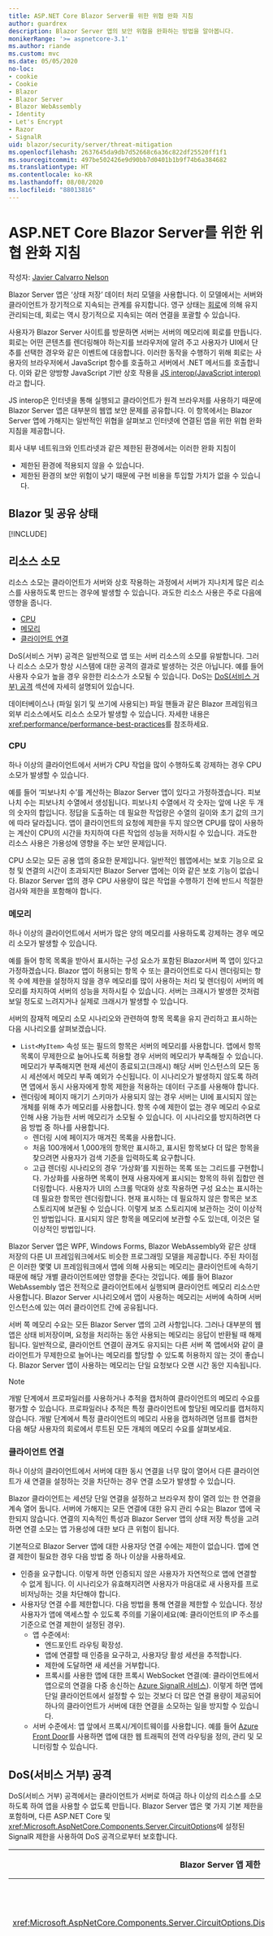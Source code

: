 ```yaml
---
title: ASP.NET Core Blazor Server를 위한 위협 완화 지침
author: guardrex
description: Blazor Server 앱의 보안 위협을 완화하는 방법을 알아봅니다.
monikerRange: '>= aspnetcore-3.1'
ms.author: riande
ms.custom: mvc
ms.date: 05/05/2020
no-loc:
- cookie
- Cookie
- Blazor
- Blazor Server
- Blazor WebAssembly
- Identity
- Let's Encrypt
- Razor
- SignalR
uid: blazor/security/server/threat-mitigation
ms.openlocfilehash: 2637645da9db7d52668c6a36c822df25520ff1f1
ms.sourcegitcommit: 497be502426e9d90bb7d0401b1b9f74b6a384682
ms.translationtype: HT
ms.contentlocale: ko-KR
ms.lasthandoff: 08/08/2020
ms.locfileid: "88013816"
---
```

# <a name="threat-mitigation-guidance-for-aspnet-core-no-locblazor-server"></a>ASP.NET Core Blazor Server를 위한 위협 완화 지침

작성자: [Javier Calvarro Nelson](https://github.com/javiercn)

Blazor Server 앱은 ‘상태 저장’ 데이터 처리 모델을 사용합니다. 이 모델에서는 서버와 클라이언트가 장기적으로 지속되는 관계를 유지합니다. 영구 상태는 [회로](xref:blazor/state-management)에 의해 유지 관리되는데, 회로는 역시 장기적으로 지속되는 여러 연결을 포괄할 수 있습니다.

사용자가 Blazor Server 사이트를 방문하면 서버는 서버의 메모리에 회로를 만듭니다. 회로는 어떤 콘텐츠를 렌더링해야 하는지를 브라우저에 알려 주고 사용자가 UI에서 단추를 선택한 경우와 같은 이벤트에 대응합니다. 이러한 동작을 수행하기 위해 회로는 사용자의 브라우저에서 JavaScript 함수를 호출하고 서버에서 .NET 메서드를 호출합니다. 이와 같은 양방향 JavaScript 기반 상호 작용을 [JS interop(JavaScript interop)](xref:blazor/call-javascript-from-dotnet)라고 합니다.

JS interop은 인터넷을 통해 실행되고 클라이언트가 원격 브라우저를 사용하기 때문에 Blazor Server 앱은 대부분의 웹앱 보안 문제를 공유합니다. 이 항목에서는 Blazor Server 앱에 가해지는 일반적인 위협을 살펴보고 인터넷에 연결된 앱을 위한 위협 완화 지침을 제공합니다.

회사 내부 네트워크와 인트라넷과 같은 제한된 환경에서는 이러한 완화 지침이

* 제한된 환경에 적용되지 않을 수 있습니다.
* 제한된 환경의 보안 위험이 낮기 때문에 구현 비용을 투입할 가치가 없을 수 있습니다.

## <a name="no-locblazor-and-shared-state"></a>Blazor 및 공유 상태

[!INCLUDE[](~/includes/blazor-security/blazor-shared-state.md)]

## <a name="resource-exhaustion"></a>리소스 소모

리소스 소모는 클라이언트가 서버와 상호 작용하는 과정에서 서버가 지나치게 많은 리소스를 사용하도록 만드는 경우에 발생할 수 있습니다. 과도한 리소스 사용은 주로 다음에 영향을 줍니다.

* [CPU](#cpu)
* [메모리](#memory)
* [클라이언트 연결](#client-connections)

DoS(서비스 거부) 공격은 일반적으로 앱 또는 서버 리소스의 소모를 유발합니다. 그러나 리소스 소모가 항상 시스템에 대한 공격의 결과로 발생하는 것은 아닙니다. 예를 들어 사용자 수요가 높을 경우 유한한 리소스가 소모될 수 있습니다. DoS는 [DoS(서비스 거부) 공격](#denial-of-service-dos-attacks) 섹션에 자세히 설명되어 있습니다.

데이터베이스나 (파일 읽기 및 쓰기에 사용되는) 파일 핸들과 같은 Blazor 프레임워크 외부 리소스에서도 리소스 소모가 발생할 수 있습니다. 자세한 내용은 <xref:performance/performance-best-practices>를 참조하세요.

### <a name="cpu"></a>CPU

하나 이상의 클라이언트에서 서버가 CPU 작업을 많이 수행하도록 강제하는 경우 CPU 소모가 발생할 수 있습니다.

예를 들어 ‘피보나치 수’를 계산하는 Blazor Server 앱이 있다고 가정하겠습니다. 피보나치 수는 피보나치 수열에서 생성됩니다. 피보나치 수열에서 각 숫자는 앞에 나온 두 개의 숫자의 합입니다. 정답을 도출하는 데 필요한 작업량은 수열의 길이와 초기 값의 크기에 따라 달라집니다. 앱이 클라이언트의 요청에 제한을 두지 않으면 CPU를 많이 사용하는 계산이 CPU의 시간을 차지하여 다른 작업의 성능을 저하시킬 수 있습니다. 과도한 리소스 사용은 가용성에 영향을 주는 보안 문제입니다.

CPU 소모는 모든 공용 앱의 중요한 문제입니다. 일반적인 웹앱에서는 보호 기능으로 요청 및 연결의 시간이 초과되지만 Blazor Server 앱에는 이와 같은 보호 기능이 없습니다. Blazor Server 앱의 경우 CPU 사용량이 많은 작업을 수행하기 전에 반드시 적절한 검사와 제한을 포함해야 합니다.

### <a name="memory"></a>메모리

하나 이상의 클라이언트에서 서버가 많은 양의 메모리를 사용하도록 강제하는 경우 메모리 소모가 발생할 수 있습니다.

예를 들어 항목 목록을 받아서 표시하는 구성 요소가 포함된 Blazor서버 쪽 앱이 있다고 가정하겠습니다. Blazor 앱이 허용되는 항목 수 또는 클라이언트로 다시 렌더링되는 항목 수에 제한을 설정하지 않을 경우 메모리를 많이 사용하는 처리 및 렌더링이 서버의 메모리를 차지하여 서버의 성능을 저하시킬 수 있습니다. 서버는 크래시가 발생한 것처럼 보일 정도로 느려지거나 실제로 크래시가 발생할 수 있습니다.

서버의 잠재적 메모리 소모 시나리오와 관련하여 항목 목록을 유지 관리하고 표시하는 다음 시나리오를 살펴보겠습니다.

* `List<MyItem>` 속성 또는 필드의 항목은 서버의 메모리를 사용합니다. 앱에서 항목 목록이 무제한으로 늘어나도록 허용할 경우 서버의 메모리가 부족해질 수 있습니다. 메모리가 부족해지면 현재 세션이 종료되고(크래시) 해당 서버 인스턴스의 모든 동시 세션에서 메모리 부족 예외가 수신됩니다. 이 시나리오가 발생하지 않도록 하려면 앱에서 동시 사용자에게 항목 제한을 적용하는 데이터 구조를 사용해야 합니다.
* 렌더링에 페이지 매기기 스키마가 사용되지 않는 경우 서버는 UI에 표시되지 않는 개체를 위해 추가 메모리를 사용합니다. 항목 수에 제한이 없는 경우 메모리 수요로 인해 사용 가능한 서버 메모리가 소모될 수 있습니다. 이 시나리오를 방지하려면 다음 방법 중 하나를 사용합니다.
  * 렌더링 시에 페이지가 매겨진 목록을 사용합니다.
  * 처음 100개에서 1,000개의 항목만 표시하고, 표시된 항목보다 더 많은 항목을 찾으려면 사용자가 검색 기준을 입력하도록 요구합니다.
  * 고급 렌더링 시나리오의 경우 ‘가상화’를 지원하는 목록 또는 그리드를 구현합니다. 가상화를 사용하면 목록이 현재 사용자에게 표시되는 항목의 하위 집합만 렌더링합니다. 사용자가 UI의 스크롤 막대와 상호 작용하면 구성 요소는 표시하는 데 필요한 항목만 렌더링합니다. 현재 표시하는 데 필요하지 않은 항목은 보조 스토리지에 보관될 수 있습니다. 이렇게 보조 스토리지에 보관하는 것이 이상적인 방법입니다. 표시되지 않은 항목을 메모리에 보관할 수도 있는데, 이것은 덜 이상적인 방법입니다.

Blazor Server 앱은 WPF, Windows Forms, Blazor WebAssembly와 같은 상태 저장의 다른 UI 프레임워크에서도 비슷한 프로그래밍 모델을 제공합니다. 주된 차이점은 이러한 몇몇 UI 프레임워크에서 앱에 의해 사용되는 메모리는 클라이언트에 속하기 때문에 해당 개별 클라이언트에만 영향을 준다는 것입니다. 예를 들어 Blazor WebAssembly 앱은 전적으로 클라이언트에서 실행되며 클라이언트 메모리 리소스만 사용합니다. Blazor Server 시나리오에서 앱이 사용하는 메모리는 서버에 속하며 서버 인스턴스에 있는 여러 클라이언트 간에 공유됩니다.

서버 쪽 메모리 수요는 모든 Blazor Server 앱의 고려 사항입니다. 그러나 대부분의 웹앱은 상태 비저장이며, 요청을 처리하는 동안 사용되는 메모리는 응답이 반환될 때 해제됩니다. 일반적으로, 클라이언트 연결이 끊겨도 유지되는 다른 서버 쪽 앱에서와 같이 클라이언트가 무제한으로 늘어나는 메모리를 할당할 수 있도록 허용하지 않는 것이 좋습니다. Blazor Server 앱이 사용하는 메모리는 단일 요청보다 오랜 시간 동안 지속됩니다.

> [!NOTE]
> 개발 단계에서 프로파일러를 사용하거나 추적을 캡처하여 클라이언트의 메모리 수요를 평가할 수 있습니다. 프로파일러나 추적은 특정 클라이언트에 할당된 메모리를 캡처하지 않습니다. 개발 단계에서 특정 클라이언트의 메모리 사용을 캡처하려면 덤프를 캡처한 다음 해당 사용자의 회로에서 루트된 모든 개체의 메모리 수요를 살펴보세요.

### <a name="client-connections"></a>클라이언트 연결

하나 이상의 클라이언트에서 서버에 대한 동시 연결을 너무 많이 열어서 다른 클라이언트가 새 연결을 설정하는 것을 차단하는 경우 연결 소모가 발생할 수 있습니다.

Blazor 클라이언트는 세션당 단일 연결을 설정하고 브라우저 창이 열려 있는 한 연결을 계속 열어 둡니다. 서버에 가해지는 모든 연결에 대한 유지 관리 수요는 Blazor 앱에 국한되지 않습니다. 연결의 지속적인 특성과 Blazor Server 앱의 상태 저장 특성을 고려하면 연결 소모는 앱 가용성에 대한 보다 큰 위험이 됩니다.

기본적으로 Blazor Server 앱에 대한 사용자당 연결 수에는 제한이 없습니다. 앱에 연결 제한이 필요한 경우 다음 방법 중 하나 이상을 사용하세요.

* 인증을 요구합니다. 이렇게 하면 인증되지 않은 사용자가 자연적으로 앱에 연결할 수 없게 됩니다. 이 시나리오가 유효해지려면 사용자가 마음대로 새 사용자를 프로비저닝하는 것을 차단해야 합니다.
* 사용자당 연결 수를 제한합니다. 다음 방법을 통해 연결을 제한할 수 있습니다. 정상 사용자가 앱에 액세스할 수 있도록 주의를 기울이세요(예: 클라이언트의 IP 주소를 기준으로 연결 제한이 설정된 경우).
  * 앱 수준에서:
    * 엔드포인트 라우팅 확장성.
    * 앱에 연결할 때 인증을 요구하고, 사용자당 활성 세션을 추적합니다.
    * 제한에 도달하면 새 세션을 거부합니다.
    * 프록시를 사용한 앱에 대한 프록시 WebSocket 연결(예: 클라이언트에서 앱으로의 연결을 다중 송신하는 [Azure SignalR 서비스](/azure/azure-signalr/signalr-overview)). 이렇게 하면 앱에 단일 클라이언트에서 설정할 수 있는 것보다 더 많은 연결 용량이 제공되어 하나의 클라이언트가 서버에 대한 연결을 소모하는 일을 방지할 수 있습니다.
  * 서버 수준에서: 앱 앞에서 프록시/게이트웨이를 사용합니다. 예를 들어 [Azure Front Door](/azure/frontdoor/front-door-overview)를 사용하면 앱에 대한 웹 트래픽의 전역 라우팅을 정의, 관리 및 모니터링할 수 있습니다.

## <a name="denial-of-service-dos-attacks"></a>DoS(서비스 거부) 공격

DoS(서비스 거부) 공격에서는 클라이언트가 서버로 하여금 하나 이상의 리소스를 소모하도록 하여 앱을 사용할 수 없도록 만듭니다. Blazor Server 앱은 몇 가지 기본 제한을 포함하며, 다른 ASP.NET Core 및 <xref:Microsoft.AspNetCore.Components.Server.CircuitOptions>에 설정된 SignalR 제한을 사용하여 DoS 공격으로부터 보호합니다.

| Blazor Server 앱 제한 | 설명 | 기본값 |
| --- | --- | --- |
| <xref:Microsoft.AspNetCore.Components.Server.CircuitOptions.DisconnectedCircuitMaxRetained> | 지정된 서버에서 한 번에 메모리에 저장하는 연결되지 않은 최대 회로 수입니다. | 100 |
| <xref:Microsoft.AspNetCore.Components.Server.CircuitOptions.DisconnectedCircuitRetentionPeriod> | 연결이 끊긴 회로가 메모리에서 해제되기 전까지 메모리에 저장되는 최대 시간입니다. | 3분 |
| <xref:Microsoft.AspNetCore.Components.Server.CircuitOptions.JSInteropDefaultCallTimeout> | 비동기 JavaScript 함수 호출이 시간 초과할 때까지 서버가 대기하는 최대 시간입니다. | 1분 |
| <xref:Microsoft.AspNetCore.Components.Server.CircuitOptions.MaxBufferedUnacknowledgedRenderBatches> | 임의의 시간에 서버가 강력한 재연결을 지원하기 위해 회로 하나당 메모리에 저장하는 승인되지 않은 최대 렌더링 일괄 처리 수입니다. 제한에 도달하면 클라이언트에서 하나 이상의 일괄 처리를 승인할 때까지 서버가 새 렌더링 일괄 처리의 생성을 중지합니다. | 10 |

<xref:Microsoft.AspNetCore.SignalR.HubConnectionContextOptions>를 사용하여 단일 수신 허브 메시지의 최대 메시지 크기를 설정합니다.

| SignalR 및 ASP.NET Core 제한 | 설명 | 기본값 |
| --- | --- | --- |
| <xref:Microsoft.AspNetCore.SignalR.HubConnectionContextOptions.MaximumReceiveMessageSize?displayProperty=nameWithType> | 개별 메시지의 메시지 크기입니다. | 32KB |

## <a name="interactions-with-the-browser-client"></a>브라우저와의 상호 작용(클라이언트)

클라이언트는 JS interop 이벤트 디스패치 및 렌더링 완료를 통해 서버와 상호 작용합니다. JS interop 통신은 JavaScript와 .NET 사이에서 양방향으로 이루어집니다.

* 브라우저 이벤트는 비동기 방식으로 클라이언트에서 서버로 디스패치됩니다.
* 서버는 비동기적으로 응답하며 필요에 따라 UI를 다시 렌더링합니다.

### <a name="javascript-functions-invoked-from-net"></a>.NET에서 호출되는 JavaScript 함수

.NET 메서드에서 JavaScript로의 호출:

* 모든 호출에는 구성 가능한 시간 제한이 있습니다. 이 시간이 경과하면 장애가 발생하고 호출자에게 <xref:System.OperationCanceledException>이 반환됩니다.
  * 호출의 기본 시간 제한(<xref:Microsoft.AspNetCore.Components.Server.CircuitOptions.JSInteropDefaultCallTimeout?displayProperty=nameWithType>)은 1분입니다. 이 제한을 구성하려면 <xref:blazor/call-javascript-from-dotnet#harden-js-interop-calls>의 내용을 참조하세요.
  * 취소 토큰을 제공하여 개별 호출별로 취소를 제어할 수 있습니다. 가능한 경우 기본 호출 시간 제한을 사용하고, 취소 토큰을 제공한 경우에는 클라이언트에 대한 호출의 시간을 제한하세요.
* JavaScript 호출 결과는 신뢰할 수 없습니다. 브라우저에서 실행되는 Blazor 앱 클라이언트는 호출할 JavaScript 함수를 검색합니다. 함수가 호출되면 결과 또는 오류가 생성됩니다. 악의적인 클라이언트가 다음을 시도할 수 있습니다.
  * JavaScript 함수에서 오류를 반환하여 앱에서 문제를 발생시킬 수 있습니다.
  * JavaScript 함수에서 예기치 않은 결과를 반환하여 서버에서 의도치 않은 동작을 유도할 수 있습니다.

위와 같은 시나리오를 방지하려면 다음과 같은 예방 조치를 수행하세요.

* 호출 중에 발생할 수 있는 오류를 고려하여 [`try-catch`](/dotnet/csharp/language-reference/keywords/try-catch) 문 내에 JS interop 호출을 래핑합니다. 자세한 내용은 <xref:blazor/fundamentals/handle-errors#javascript-interop>를 참조하세요.
* 다른 동작을 수행하기 전에 JS interop 호출에서 반환된 데이터(오류 메시지 포함)의 유효성을 검사합니다.

### <a name="net-methods-invoked-from-the-browser"></a>브라우저에서 호출된 .NET 메서드

JavaScript에서 .NET 메서드로의 호출은 신뢰하지 마시기 바랍니다. .NET 메서드가 JavaScript에 노출된 경우 .NET 메서드가 어떻게 호출되었는지 살펴보세요.

* JavaScript에 노출된 모든 .NET 메서드는 앱에 대한 공용 엔드포인트를 취급할 때와 마찬가지로 취급합니다.
  * 입력의 유효성을 검사합니다.
    * 값이 예상 범위 내에 있는지 확인합니다.
    * 사용자에게 요청된 작업을 수행할 권한이 있는지 확인합니다.
  * .NET 메서드 호출의 일부로 과도한 리소스를 할당하지 않습니다. 예를 들어 CPU 및 메모리 사용에 대한 검사를 수행하고 제한을 설정합니다.
  * 정적 메서드와 인스턴스 메서드가 JavaScript 클라이언트에 노출될 수 있음을 고려합니다. 적절한 제약 조건을 사용하여 상태를 공유하는 것이 필요한 디자인이 아닌 이상 여러 세션 간에 상태를 공유하지 않습니다.
    * 처음에 DI(종속성 주입)를 통해 생성된 `DotNetReference` 개체를 통해 노출되는 인스턴스 메서드의 경우 해당 개체를 범위가 지정된 개체로 등록해야 합니다. 이는 Blazor Server 앱에서 사용하는 모든 DI 서비스에 적용됩니다.
    * 정적 메서드의 경우, 앱이 서버 인스턴스의 모든 사용자 간에 명시적으로 상태를 공유하는 디자인이 아닌 이상 클라이언트로 범위를 지정할 수 없는 상태를 설정하지 않습니다.
  * 사용자가 제공한 데이터를 JavaScript 호출의 매개 변수로 전달하지 않습니다. 반드시 매개 변수로 데이터를 전달해야 하는 경우에는 JavaScript 코드가 [XSS(교차 사이트 스크립팅)](#cross-site-scripting-xss) 취약성을 유발하지 않으면서 데이터 전달을 처리하는지 확인합니다. 예를 들어, 요소의 `innerHTML` 속성을 설정하여 DOM(문서 개체 모델)에 사용자가 제공한 데이터를 쓰지 않습니다. [CSP(콘텐츠 보안 정책)](https://developer.mozilla.org/docs/Web/HTTP/CSP)를 사용하여 `eval` 및 그 밖의 안전하지 않은 JavaScript 기본 형식을 사용하지 않도록 설정하는 것이 좋습니다.
* 프레임워크의 디스패치 구현 위에 .NET 호출의 사용자 지정 디스패치를 구현하지 않습니다. .NET 메서드를 브라우저에 노출하는 것은 고급 시나리오로, 일반적인 Blazor 개발에서는 권장되지 않습니다.

### <a name="events"></a>이벤트

이벤트는 Blazor Server 앱에 대한 진입점을 제공합니다. 웹앱에서 엔드포인트를 보호하기 위한 규칙이 Blazor Server 앱의 이벤트 처리에도 동일하게 적용됩니다. 악의적인 클라이언트는 이벤트에 대한 페이로드로서 어떤 데이터도 전송할 수 있습니다.

예를 들어:

* `<select>`에 대한 변경 이벤트는 앱이 클라이언트에 제공한 옵션에 포함되지 않는 값을 보낼 수 있습니다.
* `<input>`은 클라이언트 쪽 유효성 검사를 우회하고 서버로 임의의 텍스트 데이터를 보낼 수 있습니다.

앱은 해당 앱에서 처리하는 모든 이벤트에 대한 데이터의 유효성을 검사해야 합니다. Blazor 프레임워크 [forms 구성 요소](xref:blazor/forms-validation)는 기본적인 유효성 검사를 수행합니다. 앱에서 사용자 지정 forms 구성 요소를 사용하는 경우, 그에 맞게 이벤트 데이터의 유효성을 검사하는 사용자 지정 코드를 작성해야 합니다.

Blazor Server 이벤트는 비동기적이므로 앱이 새 렌더링을 생성하여 대응할 시간을 갖기 전에 서버로 여러 이벤트를 디스패치할 수 있습니다. 이 과정에서 몇 가지 고려해야 할 보안 문제가 발생합니다. 앱에서 클라이언트 작업을 제한하는 작업은 이벤트 처리기 내에서 수행해야 하며 현재 렌더링된 보기 상태에 종속되지 않아야 합니다.

사용자가 카운터를 최대 세 차례 늘릴 수 있도록 허용하는 counter 구성 요소를 살펴보겠습니다. 카운터를 늘리는 단추는 `count`의 값에 따라 조건부로 정해집니다.

```razor
<p>Count: @count<p>

@if (count < 3)
{
    <button @onclick="IncrementCount" value="Increment count" />
}

@code 
{
    private int count = 0;

    private void IncrementCount()
    {
        count++;
    }
}
```

클라이언트는 프레임워크가 이 구성 요소의 새 렌더링을 생성하기 전에 하나 이상의 증분 이벤트를 디스패치할 수 있습니다. 따라서 단추가 UI에 의해 충분히 빠르게 제거되지 않기 때문에 사용자에 의해 `count`가 ‘세 차례보다 많이’ 늘어날 수 있습니다. 다음 예제에는 세 차례의 `count` 증분이라는 제한을 올바르게 설정하는 방법이 나와 있습니다.

```razor
<p>Count: @count<p>

@if (count < 3)
{
    <button @onclick="IncrementCount" value="Increment count" />
}

@code 
{
    private int count = 0;

    private void IncrementCount()
    {
        if (count < 3)
        {
            count++;
        }
    }
}
```

처리기 안에 `if (count < 3) { ... }` 검사를 추가한 결과 `count`를 늘린다는 결정이 현재 앱 상태를 기준으로 이루어집니다. 이 결정은 이전 예제에서처럼 일시적으로 오래되었을 수 있는 UI의 상태를 기준으로 이루어지지 않습니다.

### <a name="guard-against-multiple-dispatches"></a>여러 디스패치를 방지하는 가드

이벤트 콜백이 장기 작업을 비동기적으로 호출하는 경우(예: 외부 서비스 또는 데이터베이스에서 데이터를 페치하는 경우) 가드를 사용하는 것이 좋습니다. 가드는 작업이 진행되는 동안 시각적 피드백을 사용하여 사용자가 여러 작업을 큐에 대기시키는 것을 차단할 수 있습니다. 다음 구성 요소 코드는 `GetForecastAsync`가 서버에서 데이터를 가져오는 동안 `isLoading`을 `true`로 설정합니다. `isLoading`이 `true`인 동안에는 UI에서 단추가 사용하지 않도록 설정됩니다.

```razor
@page "/fetchdata"
@using BlazorServerSample.Data
@inject WeatherForecastService ForecastService

<button disabled="@isLoading" @onclick="UpdateForecasts">Update</button>

@code {
    private bool isLoading;
    private WeatherForecast[] forecasts;

    private async Task UpdateForecasts()
    {
        if (!isLoading)
        {
            isLoading = true;
            forecasts = await ForecastService.GetForecastAsync(DateTime.Now);
            isLoading = false;
        }
    }
}
```

위 예제에서 살펴본 가드 패턴은 백그라운드 작업이 `async`-`await` 패턴으로 비동기적으로 실행될 경우에 작동합니다.

### <a name="cancel-early-and-avoid-use-after-dispose"></a>조기에 취소하여 use-after-dispose 방지

[여러 디스패치를 방지하는 가드](#guard-against-multiple-dispatches) 섹션에서 설명한 것과 같이 가드를 사용하는 것 외에도, 구성 요소가 폐기된 경우 <xref:System.Threading.CancellationToken>을 사용하여 장기 작업을 취소하는 방안을 고려할 수 있습니다. 이 접근 방식에는 구성 요소에서 *use-after-dispose*를 방지할 수 있다는 이점도 있습니다.

```razor
@implements IDisposable

...

@code {
    private readonly CancellationTokenSource TokenSource = 
        new CancellationTokenSource();

    private async Task UpdateForecasts()
    {
        ...

        forecasts = await ForecastService.GetForecastAsync(DateTime.Now, 
            TokenSource.Token);

        if (TokenSource.Token.IsCancellationRequested)
        {
           return;
        }

        ...
    }

    public void Dispose()
    {
        TokenSource.Cancel();
    }
}
```

### <a name="avoid-events-that-produce-large-amounts-of-data"></a>많은 양의 데이터를 생성하는 이벤트 방지

`oninput` 또는 `onscroll`과 같은 일부 DOM 이벤트는 많은 양의 데이터를 생성할 수 있습니다. Blazor 서버 앱에서 이러한 이벤트를 사용하는 일이 없도록 하세요.

## <a name="additional-security-guidance"></a>추가 보안 지침

ASP.NET Core 앱을 보호하기 위한 지침은 Blazor Server 앱에도 적용되며 다음 섹션에서 설명합니다.

* [로깅 및 중요한 데이터](#logging-and-sensitive-data)
* [HTTPS를 사용하여 전송 중인 정보 보호](#protect-information-in-transit-with-https)
* [XSS(교차 사이트 스크립팅)](#cross-site-scripting-xss)
* [교차 원본 보호](#cross-origin-protection)
* [클릭재킹](#click-jacking)
* [오픈 리디렉션](#open-redirects)

### <a name="logging-and-sensitive-data"></a>로깅 및 중요한 데이터

클라이언트와 서버 간의 JS interop 상호 작용은 <xref:Microsoft.Extensions.Logging.ILogger> 인스턴스를 사용하여 서버 로그에 기록됩니다. Blazor는 실제 이벤트나 JS interop 입력 및 출력과 같은 중요한 정보를 로깅하지 않습니다.

서버에서 오류가 발생할 경우 프레임워크가 이를 클라이언트에 알리고 세션을 중단합니다. 기본적으로 클라이언트는 일반 오류 메시지를 수신하며, 이 메시지는 브라우저의 개발자 도구에서 볼 수 있습니다.

클라이언트 쪽 오류는 호출 스택을 포함하지 않으며 오류의 원인에 대한 세부 정보를 제공하지 않지만 서버 로그에는 이러한 정보가 포함되어 있습니다. 개발 단계에서는 세부 오류를 사용하도록 설정하여 클라이언트에서 중요한 오류 정보를 볼 수 있도록 설정할 수 있습니다.

JavaScript에서 다음을 사용하여 세부 오류를 사용하도록 설정합니다.

* <xref:Microsoft.AspNetCore.Components.Server.CircuitOptions.DetailedErrors?displayProperty=nameWithType>.
* `DetailedErrors` 구성 키를 `true`로 설정합니다. 구성 키는 앱 설정 파일(`appsettings.json`)에서 설정할 수 있습니다. `ASPNETCORE_DETAILEDERRORS` 환경 변수의 값을 `true`로 설정하여 키를 설정할 수도 있습니다.

> [!WARNING]
> 인터넷에서 사용되는 클라이언트로 오류 정보를 노출하는 것은 항상 피해야 하는 보안 위험입니다.

### <a name="protect-information-in-transit-with-https"></a>HTTPS를 사용하여 전송 중인 정보 보호

Blazor Server는 클라이언트와 서버 간 통신을 위해 SignalR을 사용합니다. Blazor Server는 일반적으로 SignalR이 협상하는 전송(일반적으로 WebSocket)을 사용합니다.

Blazor Server는 서버와 클라이언트 간에 전송되는 데이터의 무결성과 기밀성을 보장하지 않으므로 항상 HTTPS를 사용하세요.

### <a name="cross-site-scripting-xss"></a>XSS(교차 사이트 스크립팅)

XSS(교차 사이트 스크립팅)를 사용하면 권한이 없는 주체가 브라우저의 컨텍스트에서 임의의 논리를 실행할 수 있습니다. 손상된 앱은 클라이언트에서 임의의 코드를 실행할 수 있게 됩니다. 이 취약성은 서버에 대해 몇 가지 악의적인 작업을 수행하는 데 사용될 수 있습니다.

* 서버로 가짜/잘못된 이벤트 디스패치.
* 실패한/잘못된 렌더링 완료 디스패치.
* 렌더링 완료의 디스패치 차단.
* JavaScript에서 .NET으로의 interop 호출 디스패치.
* .NET에서 JavaScript로의 interop 호출에 대한 응답 수정.
* .NET이 JS interop 결과로 디스패치되는 것을 차단.

Blazor Server 프레임워크는 위와 같은 위협으로부터 보호하기 위한 단계를 수행합니다.

* 클라이언트에서 렌더링 일괄 처리를 승인하지 않는 경우 새 UI 업데이트의 생성을 중지합니다. <xref:Microsoft.AspNetCore.Components.Server.CircuitOptions.MaxBufferedUnacknowledgedRenderBatches?displayProperty=nameWithType>로 구성됩니다.
* 클라이언트에서 응답을 받지 않은 상태에서 1분이 지나면 .NET에서 JavaScript로의 호출을 시간 초과 처리합니다. <xref:Microsoft.AspNetCore.Components.Server.CircuitOptions.JSInteropDefaultCallTimeout?displayProperty=nameWithType>으로 구성됩니다.
* JS interop 중에 브라우저에서 들어오는 모든 입력에 대해 다음과 같은 기본적인 유효성 검사를 수행합니다.
  * .NET 참조가 유효하며 .NET 메서드에 예상하는 형식입니다.
  * 데이터 형식이 잘못되지 않았습니다.
  * 페이로드에 메서드에 대한 올바른 인수 개수가 있습니다.
  * 메서드를 호출하기 전에 인수나 결과를 올바르게 역직렬화할 수 있습니다.
* 브라우저에서 디스패치된 이벤트로부터 들어오는 모든 입력에 대해 다음과 같은 기본적인 유효성 검사를 수행합니다.
  * 이벤트의 형식이 유효합니다.
  * 이벤트의 데이터를 역직렬화할 수 있습니다.
  * 이벤트에 연결된 이벤트 처리기가 있습니다.

프레임워크에서 구현하는 보호 기능에 더해, 개발자가 위협으로부터 보호하기 위해 앱을 코딩하고 적절한 조치를 취해야 합니다.

* 이벤트를 처리할 때 항상 데이터의 유효성을 검사합니다.
* 잘못된 데이터가 수신되면 적절한 조치를 취합니다.
  * 데이터를 무시하고 반환합니다. 이렇게 하면 앱에서 요청을 계속 처리할 수 있습니다.
  * 앱에서 입력이 정상이 아니고 정상 클라이언트에 의해 생성될 수 없는 값임을 확인한 경우 예외를 throw합니다. 예외를 throw하면 회로가 중단되고 세션이 종료됩니다.
* 로그에 포함된 렌더링 일괄 처리 완료에서 제공하는 오류 메시지를 신뢰하지 않습니다. 오류는 클라이언트가 제공하는 것인데, 클라이언트가 손상되었을 수 있으므로 일반적으로 신뢰할 수 없습니다.
* JavaScript와 .NET 메서드 사이의 두 방향 모두에서 JS interop 호출의 입력을 신뢰하지 않습니다.
* 앱은 인수나 결과가 올바르지 역직렬화되는 경우에도 인수와 결과의 내용이 올바른지 확인하기 위해 유효성을 검사할 책임이 있습니다.

XSS 취약성이 존재하기 위해서는 앱이 렌더링된 페이지에 사용자 입력을 포함해야 합니다. Blazor Server 구성 요소는 `.razor` 파일의 태그가 절차적 C# 논리로 변환되는 컴파일 시간 단계를 실행합니다. C# 논리는 런타임에 요소, 텍스트 및 자식 구성 요소를 설명하는 ‘렌더링 트리’를 빌드합니다. 이는 JavaScript 명령 시퀀스를 통해 브라우저의 DOM에 적용됩니다(또는 사전 렌더링의 경우 HTML로 직렬화됩니다).

* Razor 구문은 텍스트만 쓸 수 있는 명령을 통해 DOM에 추가되기 때문에 일반적인 Razor 구문을 통해 렌더링된 사용자 입력(예: `@someStringValue`)은 XSS 취약성을 노출하지 않습니다. 값에 HTML 마크업이 포함된 경우에도 이 값은 정적 텍스트로 표시됩니다. 사전 렌더링을 수행하는 경우 출력은 HTML로 인코딩되며 이 또한 콘텐츠를 정적 텍스트로 표시합니다.
* 스크립트 태그는 허용되지 않으며 앱의 구성 요소 렌더링 트리에 포함해서는 안 됩니다. 스크립트 태그가 구성 요소의 마크업에 포함된 경우 컴파일 시간 오류가 생성됩니다.
* 구성 요소 작성자는 Razor를 사용하지 않고 C#에서 구성 요소를 작성할 수 있습니다. 구성 요소 작성자는 출력을 내보낼 때 올바른 API를 사용해야 합니다. 예를 들어 XSS 취약성을 생성할 수 있는 `builder.AddMarkupContent(0, someUserSuppliedString)` 대신 `builder.AddContent(0, someUserSuppliedString)`을 사용하세요.

XSS 공격으로부터 보호하기 위한 조치의 일환으로 [CSP(콘텐츠 보안 정책)](https://developer.mozilla.org/docs/Web/HTTP/CSP)와 같은 XSS 위험 완화를 구현하는 것이 좋습니다.

자세한 내용은 <xref:security/cross-site-scripting>를 참조하세요.

### <a name="cross-origin-protection"></a>교차 원본 보호

교차 원본 공격에서는 다른 원본의 클라이언트가 서버에 대한 동작을 수행합니다. 이때 진행되는 악의적인 동작은 보통 GET 요청이나 양식 POST(교차 사이트 요청 위조/CSRF)이며, 악성 WebSocket을 여는 것도 가능합니다. Blazor Server 앱은 [허브 프로토콜을 사용하는 다른 모든 SignalR 앱에서 제공하는 보장과 동일한 보장](xref:signalr/security)을 제공합니다.

* Blazor Server 앱은 원본 간 액세스를 차단하기 위한 조치를 취하지 않은 이상 원본 간에 액세스할 수 있습니다. 교차 소스 액세스를 사용하지 않도록 설정하려면 파이프라인에 CORS 미들웨어를 추가하고 Blazor 엔드포인트 메타데이터에 <xref:Microsoft.AspNetCore.Cors.DisableCorsAttribute>을 추가하여 엔드포인트에서 CORS를 사용하지 않도록 설정하거나 [교차 소스 리소스 공유에 대해 SignalR을 구성](xref:signalr/security#cross-origin-resource-sharing)하여 허용되는 소스 집합을 제한합니다.
* CORS가 사용하도록 설정된 경우에는 CORS 구성에 따라 앱을 보호하는 추가 단계가 필요할 수 있습니다. CORS가 전역적으로 사용하도록 설정된 경우 엔드포인트 경로 빌더에서 <xref:Microsoft.AspNetCore.Builder.ComponentEndpointRouteBuilderExtensions.MapBlazorHub%2A>를 호출한 후에 엔드포인트 메타데이터에 <xref:Microsoft.AspNetCore.Cors.DisableCorsAttribute> 메타데이터를 추가하여 Blazor Server 허브에 대해 CORS를 사용하지 않도록 설정할 수 있습니다.

자세한 내용은 <xref:security/anti-request-forgery>를 참조하세요.

### <a name="click-jacking"></a>클릭재킹

클릭재킹은 특정 사이트를 다른 원본의 사이트 안에서 `<iframe>`으로 렌더링하여 사용자가 공격 대상 사이트에서 동작을 수행하도록 유도하는 공격입니다.

앱이 `<iframe>` 내에서 렌더링되지 않도록 보호하려면 [CSP(콘텐츠 보안 정책)](https://developer.mozilla.org/docs/Web/HTTP/CSP) 및 `X-Frame-Options` 헤더를 사용하세요. 자세한 내용은 [MDN 웹 문서: X-Frame-Options](https://developer.mozilla.org/docs/Web/HTTP/Headers/X-Frame-Options)를 참조하세요.

### <a name="open-redirects"></a>오픈 리디렉션

Blazor Server 앱 세션이 시작되면 서버는 세션 시작 과정의 일환으로 전송된 URL에 대해 기본적인 유효성 검사를 수행합니다. 프레임워크는 기준 URL이 현재 URL의 부모인지 확인한 후에 회로를 설정합니다. 프레임워크에서 추가로 수행하는 검사는 없습니다.

사용자가 클라이언트에서 링크를 선택하면 링크의 URL이 서버로 전송되어 이를 바탕으로 수행할 작업이 결정됩니다. 예를 들어 앱이 클라이언트 쪽 탐색을 수행하거나 새 위치로 이동하도록 브라우저에 알려줄 수 있습니다.

구성 요소는 <xref:Microsoft.AspNetCore.Components.NavigationManager>를 사용하여 프로그래밍 방식으로 탐색 요청을 트리거할 수도 있습니다. 이러한 시나리오에서는 앱이 클라이언트 쪽 탐색을 수행하거나 브라우저에 새 위치로 이동하도록 알려줍니다.

구성 요소는 다음을 수행해야 합니다.

* 탐색 호출 인수의 일부로 사용자 입력을 사용하지 않습니다.
* 앱에서 대상이 허용되는지 확인하기 위해 인수의 유효성을 검사합니다.

이렇게 하지 않으면 악의적인 사용자가 공격자가 제어하는 사이트로 이동하도록 브라우저를 강제할 수 있습니다. 이 시나리오에서 공격자는 <xref:Microsoft.AspNetCore.Components.NavigationManager.NavigateTo%2A?displayProperty=nameWithType> 메서드 호출의 일환으로 사용자 입력을 사용하도록 앱을 유도합니다.

이 조건은 앱의 일부로 링크를 렌더링하는 경우에도 적용됩니다.

* 가능한 경우 상대 링크를 사용합니다.
* 절대 링크 대상을 페이지에 포함하기 전에 절대 링크 대상이 유효한지 확인합니다.

자세한 내용은 <xref:security/preventing-open-redirects>를 참조하세요.

## <a name="security-checklist"></a>보안 검사 목록

다음 보안 고려 사항 목록은 모든 항목을 포함하지 않습니다.

* 이벤트 인수의 유효성을 검사합니다.
* JS interop 호출 입력 및 결과의 유효성을 검사합니다.
* .NET에서 JS interop로의 호출에 대한 사용자 입력을 사용하지 않습니다(또는 미리 유효성을 검사합니다).
* 클라이언트가 메모리를 무제한으로 할당하지 못하도록 합니다.
  * 구성 요소 내의 데이터.
  * 클라이언트로 반환되는 `DotNetObject` 참조.
* 여러 디스패치를 방지합니다.
* 구성 요소가 폐기된 경우 장기 작업을 취소합니다.
* 많은 양의 데이터를 생성하는 이벤트를 방지합니다.
* <xref:Microsoft.AspNetCore.Components.NavigationManager.NavigateTo%2A?displayProperty=nameWithType>에 대한 호출의 일환으로 사용자 입력을 사용하지 않고, 반드시 사용해야 하는 경우 허용되는 원본 집합을 기준으로 사용자 입력에서 URL의 유효성을 검사합니다.
* UI 상태가 아닌 구성 요소 상태를 기준으로 권한 부여를 결정을 내립니다.
* [CSP(콘텐츠 보안 정책)](https://developer.mozilla.org/docs/Web/HTTP/CSP)를 사용하여 XSS 공격으로부터 보호하는 것이 좋습니다.
* CSP 및 [X-Frame-Options](https://developer.mozilla.org/docs/Web/HTTP/Headers/X-Frame-Options)를 사용하여 클릭재킹으로부터 보호하는 것이 좋습니다.
* CORS를 사용하도록 설정하거나 Blazor 앱에 대해 CORS를 명시적으로 사용하지 않도록 설정할 때 CORS 설정이 적절한지 확인합니다.
* Blazor 앱의 서버 측 제한이 허용할 수 없는 위험 수준을 유발하지 않으면서 허용할 수 있는 사용자 환경을 제공하는지 테스트합니다.
